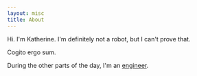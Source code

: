 ```yaml
---
layout: misc
title: About
---
```


Hi. I'm Katherine. I'm definitely not a robot, but I can't prove that.

Cogito ergo sum.

During the other parts of the day, I'm an <a href="http://khperez.com">engineer</a>.
